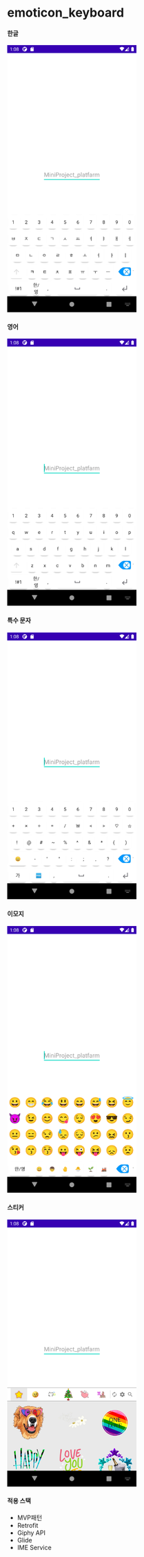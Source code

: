 # emoticon_keyboard

#### 한글
<img src="https://github.com/geunseok95/emoticon_keyboard/blob/main/photo/Korean.png?raw=true" width="300">

#### 영어
<img src="https://github.com/geunseok95/emoticon_keyboard/blob/main/photo/English.png?raw=true" width="300">

#### 특수 문자
<img src="https://github.com/geunseok95/emoticon_keyboard/blob/main/photo/sign.png?raw=true" width="300">

#### 이모지
<img src="https://github.com/geunseok95/emoticon_keyboard/blob/main/photo/Emoji.png?raw=true" width="300">

#### 스티커
<img src="https://github.com/geunseok95/emoticon_keyboard/blob/main/photo/Stickers.png?raw=true" width="300">

#### 적용 스택
* MVP패턴
* Retrofit
* Giphy API
* Glide
* IME Service
